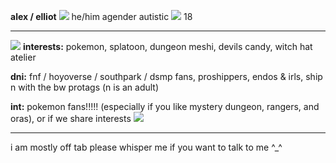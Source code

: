 **alex / elliot** ![](https://cdn.discordapp.com/attachments/848718631323435038/1153087353175412887/snivy.gif) he/him agender
autistic ![](https://cdn.discordapp.com/emojis/1109995301261033482.gif?size=240&quality=lossless) 18

***

![](https://cdn.discordapp.com/attachments/848718631323435038/1153087216864739439/gumi.gif) **interests:** pokemon, splatoon, dungeon meshi, devils candy, witch hat atelier

**dni:** fnf / hoyoverse / southpark / dsmp fans, proshippers, endos & irls, ship n with the bw protags (n is an adult)


**int:** pokemon fans!!!!! (especially if you like mystery dungeon, rangers, and oras), or if we share interests ![](https://cdn.discordapp.com/attachments/848718631323435038/1153087216864739439/gumi.gif)
***
i am mostly off tab please whisper me if you want to talk to me ^_^
